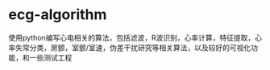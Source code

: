 # ecg-algorithm
使用python编写心电相关的算法，包括滤波，R波识别，心率计算，特征提取，心率失常分类，房颤，室颤/室速，伪差干扰研究等相关算法，以及较好的可视化功能，和一些测试工程
